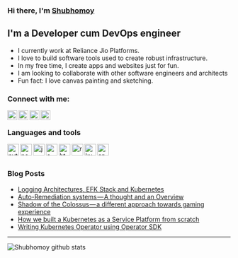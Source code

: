 ### Hi there, I'm [Shubhomoy][website]

## I'm a Developer cum DevOps engineer

- I currently work at Reliance Jio Platforms.
- I love to build software tools used to create robust infrastructure.
- In my free time, I create apps and websites just for fun.
- I am looking to collaborate with other software engineers and architects
- Fun fact: I love canvas painting and sketching.

### Connect with me:

[<img alt="mail" align="left" width="22px" src="https://cdn.jsdelivr.net/npm/simple-icons@3.4.0/icons/mail-dot-ru.svg"/>][gmail]
[<img alt="linkedin" align="left" width="22px" src="https://cdn.jsdelivr.net/npm/simple-icons@3.4.0/icons/linkedin.svg"/>][linkedin]
[<img alt="instagram" align="left" width="22px" src="https://cdn.jsdelivr.net/npm/simple-icons@3.4.0/icons/instagram.svg"/>][instagram]
[<img alt="patreon" align="left" width="22px" src="https://cdn.jsdelivr.net/npm/simple-icons@3.4.0/icons/patreon.svg"/>][patreon]

<br />

### Languages and tools

<img alt="python" align="left" width="26px" src="https://cdn.jsdelivr.net/npm/simple-icons@3.4.0/icons/python.svg"/>
<img alt="node" align="left" width="26px" src="https://cdn.jsdelivr.net/npm/simple-icons@3.4.0/icons/node-dot-js.svg"/>
<img alt="java" align="left" width="26px" src="https://cdn.jsdelivr.net/npm/simple-icons@3.4.0/icons/java.svg"/>
<img alt="c++" align="left" width="26px" src="https://cdn.jsdelivr.net/npm/simple-icons@3.4.0/icons/cplusplus.svg"/>
<img alt="html5" align="left" width="26px" src="https://cdn.jsdelivr.net/npm/simple-icons@3.4.0/icons/html5.svg"/>
<img alt="react" align="left" width="26px" src="https://cdn.jsdelivr.net/npm/simple-icons@3.4.0/icons/react.svg"/>
<img alt="kubernetes" align="left" width="26px" src="https://cdn.jsdelivr.net/npm/simple-icons@3.4.0/icons/kubernetes.svg"/>
<img alt="android" align="left" width="26px" src="https://cdn.jsdelivr.net/npm/simple-icons@3.4.0/icons/android.svg"/>

<br />
<br />

### Blog Posts
<!-- BLOG-POST-LIST:START -->
- [Logging Architectures, EFK Stack and Kubernetes](https://medium.com/faun/logging-architectures-efk-stack-and-kubernetes-6c3f4d940775?source=rss-73062b35c246------2)
- [Auto-Remediation systems — A thought and an Overview](https://medium.com/faun/auto-remediation-systems-a-thought-and-an-overview-c45876fe307f?source=rss-73062b35c246------2)
- [Shadow of the Colossus — a different approach towards gaming experience](https://medium.com/@shubhomoybiswas/shadow-of-the-colossus-a-different-approach-towards-gaming-experience-3e5576f91c09?source=rss-73062b35c246------2)
- [How we built a Kubernetes as a Service Platform from scratch](https://medium.com/faun/how-we-built-a-kubernetes-as-a-service-platform-from-scratch-7d406a3977c4?source=rss-73062b35c246------2)
- [Writing Kubernetes Operator using Operator SDK](https://medium.com/faun/writing-kubernetes-operator-using-operator-sdk-c2e7f845163a?source=rss-73062b35c246------2)
<!-- BLOG-POST-LIST:END -->

---

<img align="left" src="https://github-readme-stats.vercel.app/api?username=shubhomoy&show_icons=true&hide_border=true&count_private=true" alt="Shubhomoy github stats" />


[website]: https://shubhomoy.github.io
[gmail]: mailto:shubhomoy.biswas95@gmail.com
[linkedin]: https://www.linkedin.com/in/shubhomoybiswas/
[instagram]: https://www.instagram.com/shubhomoy.biswas/
[patreon]: https://www.patreon.com/shubhomoy
